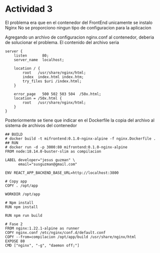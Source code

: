 # Actividad 3

El problema era que en el contenedor del FrontEnd unicamente se instalo Nginx
No se proporciono ningun tipo de configuracion para la aplicacion

Agregando un archivo de configuracion nginx.conf al contenedor, deberia de solucionar el problema. 
El contenido del archivo seria 
```
server {
    listen       80;
    server_name  localhost;

    location / {
        root   /usr/share/nginx/html;
        index  index.html index.htm;
        try_files $uri /index.html;                 
    }

    error_page   500 502 503 504  /50x.html;
    location = /50x.html {
        root   /usr/share/nginx/html;
    }
}
```

Posteriormente se tiene que indicar en el Dockerfile la copia del archivo al sistema de archivos del contenedor

```
## BUILD
# docker build -t mifrontend:0.1.0-nginx-alpine -f nginx.Dockerfile .
## RUN
# docker run -d -p 3000:80 mifrontend:0.1.0-nginx-alpine
FROM node:18.14.0-buster-slim as compilacion

LABEL developer="jesus guzman" \
      email="susguzman@gmail.com"

ENV REACT_APP_BACKEND_BASE_URL=http://localhost:3800

# Copy app
COPY . /opt/app

WORKDIR /opt/app

# Npm install
RUN npm install

RUN npm run build

# Fase 2
FROM nginx:1.22.1-alpine as runner
COPY nginx.conf /etc/nginx/conf.d/default.conf
COPY --from=compilacion /opt/app/build /usr/share/nginx/html
EXPOSE 80
CMD ["nginx", "-g", "daemon off;"]

```

